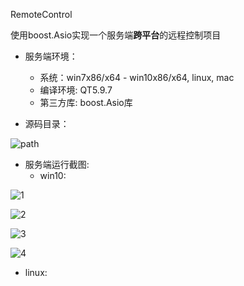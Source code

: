 RemoteControl

使用boost.Asio实现一个服务端**跨平台**的远程控制项目

* 服务端环境：
  * 系统：win7x86/x64 - win10x86/x64, linux, mac
  * 编译环境: QT5.9.7 
  * 第三方库: boost.Asio库

* 源码目录：

![path](G:\MyProgramming\QT\github\CrossPlatformRemoteControl\path.png)

* 服务端运行截图:
  * win10:

![1](G:\MyProgramming\QT\github\CrossPlatformRemoteControl\1.png)

![2](G:\MyProgramming\QT\github\CrossPlatformRemoteControl\2.png)

![3](G:\MyProgramming\QT\github\CrossPlatformRemoteControl\3.png)

![4](G:\MyProgramming\QT\github\CrossPlatformRemoteControl\4.png)

* linux:

